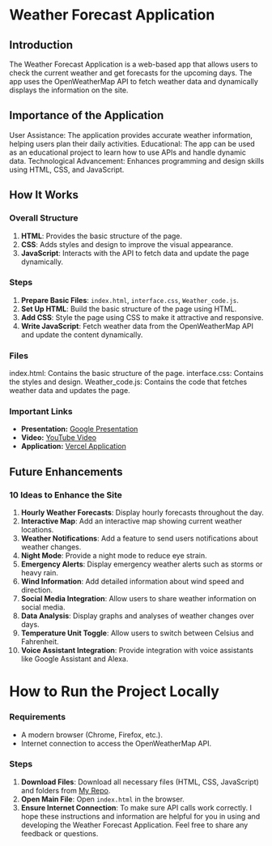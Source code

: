 # Weather Forecast Application
## Introduction
The Weather Forecast Application is a web-based app that allows users to check the current weather and get forecasts for the upcoming days. The app uses the OpenWeatherMap API to fetch weather data and dynamically displays the information on the site.

## Importance of the Application
User Assistance: The application provides accurate weather information, helping users plan their daily activities.
Educational: The app can be used as an educational project to learn how to use APIs and handle dynamic data.
Technological Advancement: Enhances programming and design skills using HTML, CSS, and JavaScript.
## How It Works
### Overall Structure
1. **HTML**: Provides the basic structure of the page.
2. **CSS**: Adds styles and design to improve the visual appearance.
3. **JavaScript**: Interacts with the API to fetch data and update the page dynamically.
### Steps
1. **Prepare Basic Files**: `index.html`, `interface.css`, `Weather_code.js`.
2. **Set Up HTML**: Build the basic structure of the page using HTML.
3. **Add CSS**: Style the page using CSS to make it attractive and responsive.
4. **Write JavaScript**: Fetch weather data from the OpenWeatherMap API and update the content dynamically.
### Files
index.html: Contains the basic structure of the page.
interface.css: Contains the styles and design.
Weather_code.js: Contains the code that fetches weather data and updates the page.
### Important Links
- **Presentation:** [Google Presentation](https://docs.google.com/presentation/d/1_nIZ1khPJWnVx4UAGC96vuN7_jUlEVF42STJaVZP7Zw/edit?usp=sharing) 
- **Video:** [YouTube Video](https://youtu.be/eEpQHHXbd2o?si=0ZdqYj52RFb2L5zU) 
- **Application:** [Vercel Application](https://webstack-portfolio-project-k3oy.vercel.app/) 

## Future Enhancements
### 10 Ideas to Enhance the Site
1. **Hourly Weather Forecasts**: Display hourly forecasts throughout the day.
2. **Interactive Map**: Add an interactive map showing current weather locations.
3. **Weather Notifications**: Add a feature to send users notifications about weather changes.
4. **Night Mode**: Provide a night mode to reduce eye strain.
5. **Emergency Alerts**: Display emergency weather alerts such as storms or heavy rain.
6. **Wind Information**: Add detailed information about wind speed and direction.
7. **Social Media Integration**: Allow users to share weather information on social media.
8. **Data Analysis**: Display graphs and analyses of weather changes over days.
9. **Temperature Unit Toggle**: Allow users to switch between Celsius and Fahrenheit.
10. **Voice Assistant Integration**: Provide integration with voice assistants like Google Assistant and Alexa.
# How to Run the Project Locally
### Requirements
* A modern browser (Chrome, Firefox, etc.).
* Internet connection to access the OpenWeatherMap API.
### Steps
1. **Download Files**: Download all necessary files (HTML, CSS, JavaScript) and folders from [My Repo](https://github.com/MARIEM0123/Webstack-Portfolio-Project).
2. **Open Main File**: Open `index.html` in the browser.
3. **Ensure Internet Connection**: To make sure API calls work correctly.
I hope these instructions and information are helpful for you in using and developing the Weather Forecast Application. Feel free to share any feedback or questions.
